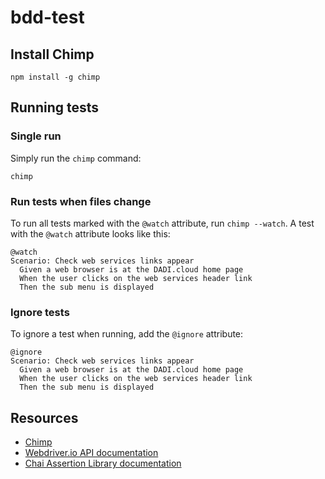 # bdd-test

## Install Chimp

```
npm install -g chimp
```

## Running tests

### Single run

Simply run the `chimp` command:

```
chimp
```

### Run tests when files change 

To run all tests marked with the `@watch` attribute, run `chimp --watch`. A test with the `@watch` attribute looks like this:

```
@watch
Scenario: Check web services links appear
  Given a web browser is at the DADI.cloud home page
  When the user clicks on the web services header link
  Then the sub menu is displayed
```

### Ignore tests

To ignore a test when running, add the `@ignore` attribute:

```
@ignore
Scenario: Check web services links appear
  Given a web browser is at the DADI.cloud home page
  When the user clicks on the web services header link
  Then the sub menu is displayed
```


## Resources

* [Chimp](https://chimp.readme.io/docs)
* [Webdriver.io API documentation](http://webdriver.io/api.html)
* [Chai Assertion Library documentation](http://chaijs.com/api/bdd/)